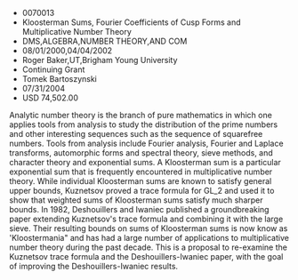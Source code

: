 
* 0070013
* Kloosterman Sums, Fourier Coefficients of Cusp Forms and Multiplicative Number Theory
* DMS,ALGEBRA,NUMBER THEORY,AND COM
* 08/01/2000,04/04/2002
* Roger Baker,UT,Brigham Young University
* Continuing Grant
* Tomek Bartoszynski
* 07/31/2004
* USD 74,502.00

Analytic number theory is the branch of pure mathematics in which one applies
tools from analysis to study the distribution of the prime numbers and other
interesting sequences such as the sequence of squarefree numbers. Tools from
analysis include Fourier analysis, Fourier and Laplace transforms, automorphic
forms and spectral theory, sieve methods, and character theory and exponential
sums. A Kloosterman sum is a particular exponential sum that is frequently
encountered in multiplicative number theory. While individual Kloosterman sums
are known to satisfy general upper bounds, Kuznetsov proved a trace formula for
GL_2 and used it to show that weighted sums of Kloosterman sums satisfy much
sharper bounds. In 1982, Deshouillers and Iwaniec published a groundbreaking
paper extending Kuznetsov's trace formula and combining it with the large sieve.
Their resulting bounds on sums of Kloosterman sums is now know as
'Kloostermania" and has had a large number of applications to multiplicative
number theory during the past decade. This is a proposal to re-examine the
Kuznetsov trace formula and the Deshouillers-Iwaniec paper, with the goal of
improving the Deshouillers-Iwaniec results.
